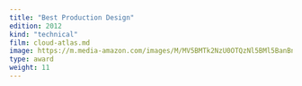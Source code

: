 ```yaml
---
title: "Best Production Design"
edition: 2012
kind: "technical"
film: cloud-atlas.md
image: https://m.media-amazon.com/images/M/MV5BMTk2NzU0OTQzNl5BMl5BanBnXkFtZTcwNTk5NTcxOA@@._V1_FMjpg_UX1280_.jpg
type: award
weight: 11
---
```


